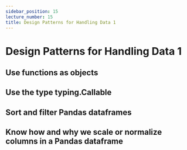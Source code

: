 ```yaml
---
sidebar_position: 15
lecture_number: 15
title: Design Patterns for Handling Data 1
---
```


# Design Patterns for Handling Data 1

## Use functions as objects
## Use the type typing.Callable
## Sort and filter Pandas dataframes
## Know how and why we scale or normalize columns in a Pandas dataframe